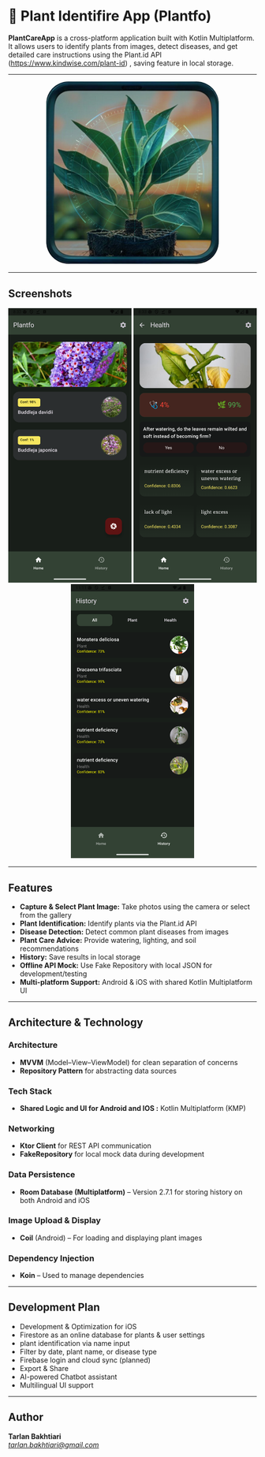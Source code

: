 # 🌿 Plant Identifire App (Plantfo)

**PlantCareApp** is a cross-platform application built with Kotlin Multiplatform.  
It allows users to identify plants from images, detect diseases, and get detailed care instructions using the Plant.id API (https://www.kindwise.com/plant-id) , saving feature in local storage.

---
<p align="center">
  <img src="logo.png" alt="Plantfo Logo" width="350" style="border-radius: 45px;"/>
</p>

---

##  Screenshots

<p align="center">
  <img src="Screenshot_20250716_083237.png" alt="Plant Screen" width="250"/>
  <img src="Screenshot_20250716_083308.png" alt="Health Info" width="250"/>
  <img src="Screenshot_20250715_111123.png" alt="History Info" width="250"/>

</p>

---


##  Features

-  **Capture & Select Plant Image:** Take photos using the camera or select from the gallery  
-  **Plant Identification:** Identify plants via the Plant.id API  
-  **Disease Detection:** Detect common plant diseases from images  
-  **Plant Care Advice:** Provide watering, lighting, and soil recommendations  
-  **History:** Save results in local storage  
-  **Offline API Mock:** Use Fake Repository with local JSON for development/testing  
-  **Multi-platform Support:** Android & iOS with shared Kotlin Multiplatform UI
  
---

##  Architecture & Technology

### Architecture
- **MVVM** (Model–View–ViewModel) for clean separation of concerns  
- **Repository Pattern** for abstracting data sources

### Tech Stack
- **Shared Logic and UI for Android and IOS :** Kotlin Multiplatform (KMP)  
 
### Networking
- **Ktor Client** for REST API communication  
- **FakeRepository** for local mock data during development  

### Data Persistence
- **Room Database (Multiplatform)** – Version 2.7.1 for storing history on both Android and iOS

### Image Upload & Display
- **Coil** (Android) – For loading and displaying plant images  

### Dependency Injection
- **Koin** – Used to manage dependencies

---


##  Development Plan

-  Development & Optimization for iOS 
-  Firestore as an online database for plants & user settings
-  plant identification via name input 
-  Filter by date, plant name, or disease type
-  Firebase login and cloud sync (planned)  
-  Export & Share
-  AI-powered Chatbot assistant  
-  Multilingual UI support  

---

##  Author

**Tarlan Bakhtiari**  
*tarlan.bakhtiari@gmail.com*
